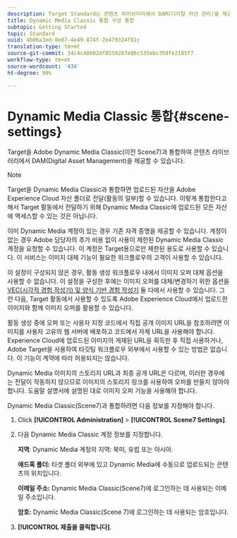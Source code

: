 ```yaml
---
description: Target Standard는 콘텐츠 라이브러리에서 DAM(디지털 자산 관리)을 제공하기 위해 Adobe Dynamic Media Classic(이전 Scene7)과 통합될 수 있습니다.
title: Dynamic Media Classic 통합 구성 통합
subtopic: Getting Started
topic: Standard
uuid: 4b06a3ed-0e87-4e49-874f-2e479324f81c
translation-type: tm+mt
source-git-commit: 34c4c48602df8550287e86c535ebc350fe2185f7
workflow-type: tm+mt
source-wordcount: '434'
ht-degree: 90%

---
```



# Dynamic Media Classic 통합{#scene-settings}

Target을 Adobe Dynamic Media Classic(이전 Scene7)과 통합하여 콘텐츠 라이브러리에서 DAM(Digital Asset Management)을 제공할 수 있습니다.

>[!NOTE]
>
>Target을 Dynamic Media Classic과 통합하면 업로드된 자산을 Adobe Experience Cloud 자산 폴더로 전달(활동의 일부)할 수 있습니다. 이렇게 통합한다고 해서 Target 활동에서 전달하기 위해 Dynamic Media Classic에 업로드된 모든 자산에 액세스할 수 있는 것은 아닙니다.

이미 Dynamic Media 계정이 있는 경우 기존 자격 증명을 제공할 수 있습니다. 계정이 없는 경우 Adobe 담당자의 추가 비용 없이 사용이 제한된 Dynamic Media Classic 계정을 요청할 수 있습니다. 이 계정은 Target용으로만 제한된 용도로 사용할 수 있습니다. 이 서비스는 이미지 대체 기능이 필요한 워크플로우의 고객이 사용할 수 있습니다.

이 설정이 구성되지 않은 경우, 활동 생성 워크플로우 내에서 이미지 오퍼 대체 옵션을 사용할 수 없습니다. 이 설정을 구성한 후에는 이미지 오퍼를 대체/변경하기 위한 옵션을 [VEC(시각적 경험 작성기) 및 양식 기반 경험 작성기](../c-experiences/experiences.md#concept_A2E10F6AFB3D4AEAB6951EE14688848D) 둘 다에서 사용할 수 있습니다. 그런 다음, Target 활동에서 사용할 수 있도록 Adobe Experience Cloud에서 업로드한 이미지와 함께 이미지 오퍼를 활용할 수 있습니다.

활동 생성 중에 오퍼 또는 사용자 지정 코드에서 직접 공개 이미지 URL을 참조하려면 이미지를 사용자 고유의 웹 서버에 배포하고 코드에서 자체 URL을 사용해야 합니다. Experience Cloud에 업로드된 이미지의 게재된 URL을 획득한 후 직접 사용하거나, Adobe Target을 사용하여 타깃팅 워크플로우 외부에서 사용할 수 있는 방법은 없습니다. 이 기능이 계약에 따라 허용되지는 않습니다.

Dynamic Media 이미지의 스토리지 URL과 최종 공개 URL은 다르며, 이러한 경우에는 전달이 작동하지 않으므로 이미지의 스토리지 링크를 사용하여 오퍼를 만들지 않아야 합니다. 도움말 설명서에 설명된 대로 이미지 오퍼 기능을 사용해야 합니다.

Dynamic Media Classic(Scene7)과 통합하려면 다음 정보를 지정해야 합니다.

1. Click **[!UICONTROL Administration]** > **[!UICONTROL Scene7 Settings]**.

1. 다음 Dynamic Media Classic 계정 정보를 지정합니다.

   **지역**: Dynamic Media 계정의 지역: 북미, 유럽 또는 아시아.

   **애드혹 폴더:** 타겟 폴더 외부에 있고 Dynamic Media에 수동으로 업로드되는 콘텐츠의 위치입니다.

   **이메일 주소:** Dynamic Media Classic(Scene7)에 로그인하는 데 사용되는 이메일 주소입니다.

   **암호:** Dynamic Media Classic(Scene 7)에 로그인하는 데 사용되는 암호입니다.

1. **[!UICONTROL 제출을 클릭합니다]**.
